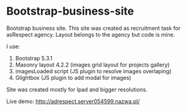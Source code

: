 # Bootstrap-business-site

Bootstrap business site. This site was created as recruitment task for asRespect
agency. Layout belongs to the agency but code is mine.

I use:

1. Bootstrap 5.3.1
2. Masonry layout 4.2.2 (images grid layout for projects gallery)
3. imagesLoaded script (JS plugin to resolve images overlaping)
4. Glightbox (JS plugin to add modal for images)

Site was created mostly for Ipad and bigger resolutions.

Live demo: http://adrespect.server054599.nazwa.pl/
